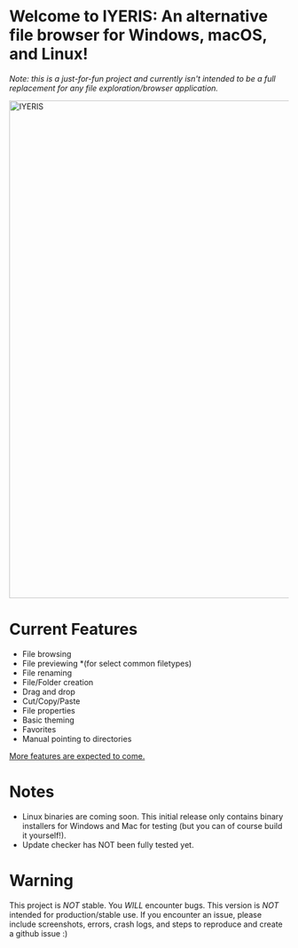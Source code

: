 # Welcome to IYERIS: An alternative file browser for Windows, macOS, and Linux!
 
*Note: this is a just-for-fun project and currently isn't intended to be a full replacement for any file exploration/browser application.*

<img width="800" height="897" alt="IYERIS" src="https://github.com/user-attachments/assets/900f00e9-efd6-44b9-87d5-ef1673b802de" />


# Current Features
- File browsing
- File previewing *(for select common filetypes)
- File renaming
- File/Folder creation
- Drag and drop
- Cut/Copy/Paste
- File properties
- Basic theming
- Favorites
- Manual pointing to directories

<u>More features are expected to come.</u>

# Notes
- Linux binaries are coming soon. This initial release only contains binary installers for Windows and Mac for testing (but you can of course build it yourself!).
- Update checker has NOT been fully tested yet.

# Warning
This project is *NOT* stable. You *WILL* encounter bugs. This version is *NOT* intended for production/stable use.
If you encounter an issue, please include screenshots, errors, crash logs, and steps to reproduce and create a github issue :)
